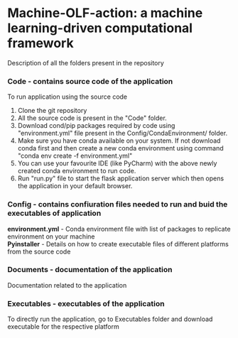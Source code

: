 # Machine-OLF-action: a machine learning-driven computational framework

Description of all the folders present in the repository

### Code - contains source code of the application
To run application using the source code
1. Clone the git repository
1. All the source code is present in the "Code" folder.
1. Download cond/pip packages required by code using "environment.yml" file present in the Config/CondaEnvironment/ folder.
1. Make sure you have conda available on your system. If not download conda first and then create a new conda environment using command "conda env create -f environment.yml"
1. You can use your favourite IDE (like PyCharm) with the above newly created conda environment to run code.
1. Run "run.py" file to start the flask application server which then opens the application in your default browser.

### Config - contains confiuration files needed to run and buid the executables of application
**environment.yml** - Conda environment file with list of packages to replicate environment on your machine  
**Pyinstaller** - Details on how to create executable files of different platforms from the source code

### Documents - documentation of the application
Documentation related to the application

### Executables - executables of the application
To directly run the application, go to Executables folder and download executable for the respective platform

